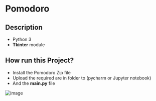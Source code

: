 # Pomodoro

## Description
* Python 3
* **Tkinter** module

## How run this Project?
* Install the Pomodoro Zip file
* Upload the required are in folder to (pycharm or Jupyter notebook)
* And the **main.py** file

![image](https://user-images.githubusercontent.com/91404171/134796488-3810b747-b82b-45cf-a094-43eb79da5752.png)
